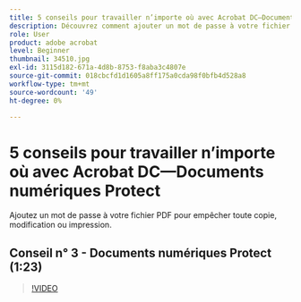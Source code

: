 ```yaml
---
title: 5 conseils pour travailler n’importe où avec Acrobat DC—Documents numériques Protect
description: Découvrez comment ajouter un mot de passe à votre fichier PDF pour empêcher la copie, la modification ou l’impression.
role: User
product: adobe acrobat
level: Beginner
thumbnail: 34510.jpg
exl-id: 3115d182-671a-4d8b-8753-f8aba3c4807e
source-git-commit: 018cbcfd1d1605a8ff175a0cda98f0bfb4d528a8
workflow-type: tm+mt
source-wordcount: '49'
ht-degree: 0%

---
```


# 5 conseils pour travailler n’importe où avec Acrobat DC—Documents numériques Protect

Ajoutez un mot de passe à votre fichier PDF pour empêcher toute copie, modification ou impression.

## Conseil n° 3 - Documents numériques Protect (1:23)

>[!VIDEO](https://video.tv.adobe.com/v/34510)
